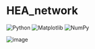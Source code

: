 # HEA_network

![Python](https://img.shields.io/badge/python-3670A0?style=for-the-badge&logo=python&logoColor=ffdd54)
![Matplotlib](https://img.shields.io/badge/Matplotlib-%23ffffff.svg?style=for-the-badge&logo=Matplotlib&logoColor=black)
![NumPy](https://img.shields.io/badge/numpy-%23013243.svg?style=for-the-badge&logo=numpy&logoColor=white)


![image](https://github.com/dvolynov/HEA_network/assets/83712099/8ab43143-4596-44ec-a5f4-dbdb99be09a3)
